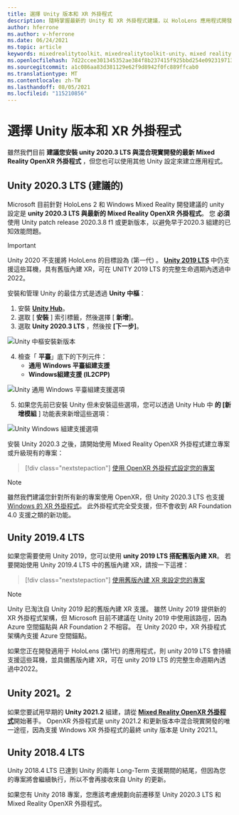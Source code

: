 ```yaml
---
title: 選擇 Unity 版本和 XR 外掛程式
description: 隨時掌握最新的 Unity 和 XR 外掛程式建議，以 HoloLens 應用程式開發。
author: hferrone
ms.author: v-hferrone
ms.date: 06/24/2021
ms.topic: article
keywords: mixedrealitytoolkit、mixedrealitytoolkit-unity、mixed reality 耳機、windows mixed reality 耳機、虛擬實境耳機、unity
ms.openlocfilehash: 7d22ccee301345352ae384f8b237415f925bbd254e0923197130caf48540c171
ms.sourcegitcommit: a1c086aa83d381129e62f9d8942f0fc889ffcab0
ms.translationtype: MT
ms.contentlocale: zh-TW
ms.lasthandoff: 08/05/2021
ms.locfileid: "115210856"
---
```

# <a name="choosing-a-unity-version-and-xr-plugin"></a>選擇 Unity 版本和 XR 外掛程式

雖然我們目前 **建議您安裝 unity 2020.3 LTS 與混合現實開發的最新 Mixed Reality OpenXR 外掛程式** ，但您也可以使用其他 Unity 設定來建立應用程式。

## <a name="unity-20203-lts-recommended"></a>Unity 2020.3 LTS (建議的) 

Microsoft 目前針對 HoloLens 2 和 Windows Mixed Reality 開發建議的 unity 設定是 **unity 2020.3 LTS 與最新的 Mixed Reality OpenXR 外掛程式**。 您 **必須** 使用 Unity patch release 2020.3.8 f1 或更新版本，以避免早于2020.3 組建的已知效能問題。

> [!IMPORTANT]
> Unity 2020 不支援將 HoloLens 的目標設為 (第一代) 。 **[Unity 2019 LTS](#unity-20194-lts)** 中仍支援這些耳機，具有舊版內建 XR，可在 UNITY 2019 LTS 的完整生命週期內透過中2022。

安裝和管理 Unity 的最佳方式是透過 **Unity 中樞**：

1. 安裝 <a href="https://unity3d.com/get-unity/download" target="_blank">**Unity Hub**</a>。
2. 選取 [ **安裝** ] 索引標籤，然後選擇 [ **新增**]。
3. 選取 **Unity 2020.3 LTS** ，然後按 **[下一步]**。

![Unity 中樞安裝新版本](images/unity-hub-img-01.png)

4. 檢查「 **平臺**」底下的下列元件：
    * **通用 Windows 平臺組建支援**
    * **Windows組建支援 (IL2CPP)**

![Unity 通用 Windows 平臺組建支援選項](../images/Unity_Install_Option_UWP.png)

5. 如果您先前已安裝 Unity 但未安裝這些選項，您可以透過 Unity Hub 中 **的 [新增模組** ] 功能表來新增這些選項：

![Unity Windows 組建支援選項](../images/Unity_Install_Option_UWP2.png)

安裝 Unity 2020.3 之後，請開始使用 Mixed Reality OpenXR 外掛程式建立專案或升級現有的專案：

> [!div class="nextstepaction"]
> [使用 OpenXR 外掛程式設定您的專案](xr-project-setup.md?tabs=openxr)

> [!NOTE]
> 雖然我們建議您針對所有新的專案使用 OpenXR，但 Unity 2020.3 LTS 也支援[Windows 的 XR 外掛程式](xr-project-setup.md?tabs=windowsxr)。 此外掛程式完全受支援，但不會收到 AR Foundation 4.0 支援之類的新功能。

## <a name="unity-20194-lts"></a>Unity 2019.4 LTS

如果您需要使用 Unity 2019，您可以使用 **unity 2019 LTS 搭配舊版內建 XR**。 若要開始使用 Unity 2019.4 LTS 中的舊版內建 XR，請按一下這裡：

> [!div class="nextstepaction"]
> [使用舊版內建 XR 來設定您的專案](xr-project-setup.md?tabs=legacy)

> [!NOTE]
> Unity 已淘汰自 Unity 2019 起的舊版內建 XR 支援。  雖然 Unity 2019 提供新的 XR 外掛程式架構，但 Microsoft 目前不建議在 Unity 2019 中使用該路徑，因為 Azure 空間錨點與 AR Foundation 2 不相容。  在 Unity 2020 中，XR 外掛程式架構內支援 Azure 空間錨點。

如果您正在開發適用于 HoloLens (第1代) 的應用程式，則 unity 2019 LTS 會持續支援這些耳機，並具備舊版內建 XR，可在 unity 2019 LTS 的完整生命週期內透過中2022。

## <a name="unity-20212"></a>Unity 2021。2

如果您要試用早期的 **Unity 2021.2** 組建，請從 [**Mixed Reality OpenXR 外掛程式**](xr-project-setup.md?tabs=openxr)開始著手。 OpenXR 外掛程式是 unity 2021.2 和更新版本中混合現實開發的唯一途徑，因為支援 Windows XR 外掛程式的最終 unity 版本是 Unity 2021.1。

## <a name="unity-20184-lts"></a>Unity 2018.4 LTS

Unity 2018.4 LTS 已達到 Unity 的兩年 Long-Term 支援期間的結尾，但因為您的專案將會繼續執行，所以不會再接收來自 Unity 的更新。

如果您有 Unity 2018 專案，您應該考慮規劃向前遷移至 Unity 2020.3 LTS 和 Mixed Reality OpenXR 外掛程式。